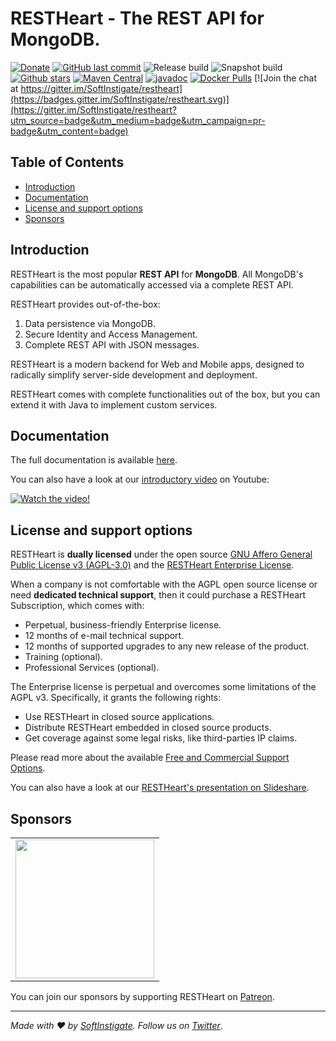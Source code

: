# RESTHeart - The REST API for MongoDB.

[![Donate](https://img.shields.io/badge/Donate-Patreon-orange.svg?colorB=F96854)](https://www.patreon.com/restheart)
[![GitHub last commit](https://img.shields.io/github/last-commit/softinstigate/restheart)](https://github.com/SoftInstigate/restheart/commits/master)
![Release build](https://github.com/SoftInstigate/restheart/workflows/Build%20stable%20release/badge.svg)
![Snapshot build](https://github.com/SoftInstigate/restheart/workflows/Build%20snapshot%20release/badge.svg)
[![Github stars](https://img.shields.io/github/stars/SoftInstigate/restheart?label=Github%20Stars)](https://github.com/SoftInstigate/restheart)
[![Maven Central](https://img.shields.io/maven-central/v/org.restheart/restheart.svg?label=Maven%20Central)](https://search.maven.org/search?q=g:%22org.restheart%22%20AND%20a:%22restheart%22)
[![javadoc](https://javadoc.io/badge2/org.restheart/restheart/javadoc.svg)](https://javadoc.io/doc/org.restheart/restheart)
[![Docker Pulls](https://img.shields.io/docker/pulls/softinstigate/restheart.svg?maxAge=2592000)](https://hub.docker.com/r/softinstigate/restheart/)
[![Join the chat at https://gitter.im/SoftInstigate/restheart](https://badges.gitter.im/SoftInstigate/restheart.svg)](https://gitter.im/SoftInstigate/restheart?utm_source=badge&utm_medium=badge&utm_campaign=pr-badge&utm_content=badge)

<!-- [![Docker Stars](https://img.shields.io/docker/stars/softinstigate/restheart.svg?maxAge=2592000)](https://hub.docker.com/r/softinstigate/restheart/) -->

## Table of Contents

-   [Introduction](#introduction)
-   [Documentation](#documentation)
-   [License and support options](#license-and-support-options)
-   [Sponsors](#sponsors)

## Introduction

RESTHeart is the most popular **REST API** for **MongoDB**. All MongoDB's capabilities can be automatically accessed via a complete REST API.

RESTHeart provides out-of-the-box:

1. Data persistence via MongoDB.
1. Secure Identity and Access Management.
1. Complete REST API with JSON messages.

RESTHeart is a modern backend for Web and Mobile apps, designed to radically simplify server-side development and deployment.

RESTHeart comes with complete functionalities out of the box, but you can extend it with Java to implement custom services.

## Documentation

The full documentation is available [here](https://restheart.org/docs/).

You can also have a look at our [introductory video](https://youtu.be/9KroH-RvjS0) on Youtube:

[![Watch the video!](https://img.youtube.com/vi/9KroH-RvjS0/hqdefault.jpg)](https://youtu.be/9KroH-RvjS0)

## License and support options

RESTHeart is __dually licensed__ under the open source [GNU Affero General Public License v3 (AGPL-3.0)](https://www.tldrlegal.com/l/agpl3) and the [RESTHeart Enterprise License](https://github.com/SoftInstigate/restheart/blob/master/COMM-LICENSE.txt).

When a company is not comfortable with the AGPL open source license or need __dedicated technical support__, then it could purchase a RESTHeart Subscription, which comes with:

- Perpetual, business-friendly Enterprise license.
- 12 months of e-mail technical support.
- 12 months of supported upgrades to any new release of the product.
- Training (optional).
- Professional Services (optional).

The Enterprise license is perpetual and overcomes some limitations of the AGPL v3. Specifically, it grants the following rights:

- Use RESTHeart in closed source applications.
- Distribute RESTHeart embedded in closed source products.
- Get coverage against some legal risks, like third-parties IP claims.

Please read more about the available [Free and Commercial Support Options](https://restheart.org/support).

You can also have a look at our [RESTHeart's presentation on Slideshare](https://www.slideshare.net/mkjsix/restheart-modern-runtime-for-microservices-with-instant-data-api-on-mongodb).

## Sponsors

<table>
  <tbody>
    <tr>
      <td align="center" valign="middle">
        <a href="https://www.softinstigate.com" target="_blank">
          <img width="222px" src="https://www.softinstigate.com/images/logo.png">
        </a>
      </td>
    </tr>
  </tbody>
</table>

You can join our sponsors by supporting RESTHeart on [Patreon](https://www.patreon.com/restheart).

---

_Made with :heart: by [SoftInstigate](http://www.softinstigate.com/). Follow us on [Twitter](https://twitter.com/softinstigate)_.
